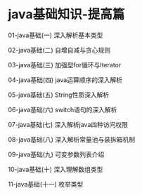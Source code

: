 # java基础知识-提高篇

01-java基础(一) 深入解析基本类型

02-java基础(二) 自增自减与贪心规则
                  
03-java基础(三) 加强型for循环与Iterator
                      
04-java基础(四) java运算顺序的深入解析
                    
05-java基础(五) String性质深入解析
                   
06-java基础(六) switch语句的深入解析
                   
07-java基础(七) 深入解析java四种访问权限
                     
08-java基础(八) 深入解析常量池与装拆箱机制
                     
09-java基础(九) 可变参数列表介绍
                         
10-java基础(十) 深入理解数组类型
                    
11-java基础(十一) 枚举类型
